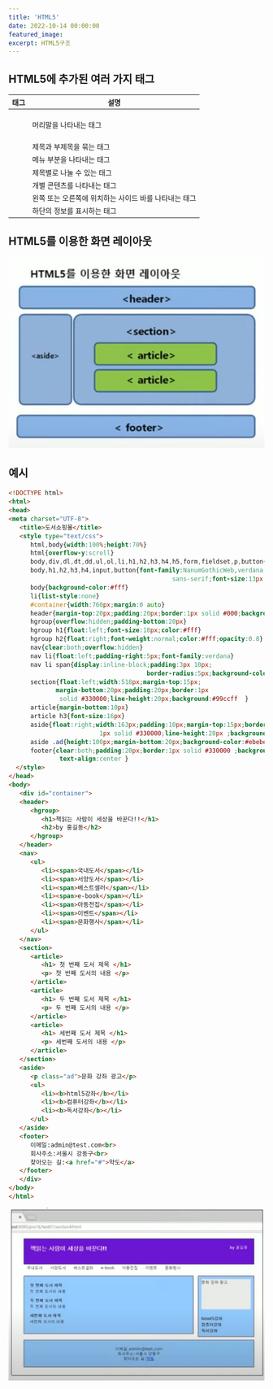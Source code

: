 ```yaml
---
title: 'HTML5'
date: 2022-10-14 00:00:00
featured_image: 
excerpt: HTML5구조
---
```



HTML5에 추가된 여러 가지 태그
-----------------------

|태그|설명|
|-----------|-----------|
|<header>|머리말을 나타내는 태그|
|<hgroup>|제목과 부제목을 묶는 태그|
|<nav>|메뉴 부분을 나타내는 태그|
|<section>|제목별로 나눌 수 있는 태그|
|<article>|개별 콘텐츠를 나타내는 태그|
|<aside>|왼쪽 또는 오른쪽에 위치하는 사이드 바를 나타내는 태그|
|<footer>|하단의 정보를 표시하는 태그|
             
HTML5를 이용한 화면 레이아웃
---------------------------------
             
![](/images/Spring_Framework/HTML5_layout.jpg)

  
예시
---------------------
    
```html
<!DOCTYPE html>
<html>
<head>
<meta charset="UTF-8">
   <title>도서쇼핑몰</title>
   <style type="text/css"> 
      html,body{width:100%;height:70%}
      html{overflow-y:scroll}
      body,div,dl,dt,dd,ul,ol,li,h1,h2,h3,h4,h5,form,fieldset,p,button{margin:0;padding:0}
      body,h1,h2,h3,h4,input,button{font-family:NanumGothicWeb,verdana,dotum, 
                                             sans-serif;font-size:13px;color:#383d41}
      body{background-color:#fff}
      li{list-style:none}
      #container{width:760px;margin:0 auto}
      header{margin-top:20px;padding:20px;border:1px solid #000;background:#6600cc }
      hgroup{overflow:hidden;padding-bottom:20px}
      hgroup h1{float:left;font-size:18px;color:#fff}
      hgroup h2{float:right;font-weight:normal;color:#fff;opacity:0.8}
      nav{clear:both;overflow:hidden}
      nav li{float:left;padding-right:5px;font-family:verdana}
      nav li span{display:inline-block;padding:3px 10px;
                                      border-radius:5px;background-color:#fff}
      section{float:left;width:518px;margin-top:15px;
             margin-bottom:20px;padding:20px;border:1px 
              solid #330000;line-height:20px;background:#99ccff  }
      article{margin-bottom:10px}
      article h3{font-size:16px}
      aside{float:right;width:163px;padding:10px;margin-top:15px;border:
                         1px solid #330000;line-height:20px ;background:#99ccff }
      aside .ad{height:100px;margin-bottom:20px;background-color:#ebebeb}
      footer{clear:both;padding:20px;border:1px solid #330000 ;background:#99ccff;
              text-align:center }
  </style> 
</head>
<body>
   <div id="container">
   <header>
      <hgroup>
         <h1>책읽는 사람이 세상을 바꾼다!!</h1>
         <h2>by 홍길동</h2>
      </hgroup>
   </header>
   <nav>
      <ul>
         <li><span>국내도서</span></li>
         <li><span>서양도서</span></li>
         <li><span>베스트셀러</span></li>
         <li><span>e-book</span></li>
         <li><span>아동전집</span></li>
         <li><span>이벤트</span></li>
         <li><span>문화행사</span></li>
      </ul>
   </nav>
   <section> 
      <article>
         <h1> 첫 번째 도서 제목 </h1>
         <p> 첫 번째 도서의 내용 </p>
      </article>
      <article>
         <h1> 두 번째 도서 제목 </h1>
         <p> 두 번째 도서의 내용 </p>
      </article>
      <article>
         <h1> 세번째 도서 제목 </h1>
         <p> 세번째 도서의 내용 </p>
      </article>
   </section>
   <aside>
      <p class="ad">문화 강좌 광고</p>
      <ul>
         <li><b>html5강좌</b></li>
         <li><b>컴퓨터강좌</b></li>
         <li><b>독서강좌</b></li>
      </ul>
   </aside>
   <footer>
      이메일:admin@test.com<br>
      회사주소:서울시 강동구<br>
      찾아오는 길:<a href="#">약도</a>
   </footer>
   </div>
</body>
</html>
```
![](/images/Spring_Framework/HTML5_result.jpg)
